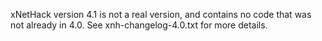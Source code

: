xNetHack version 4.1 is not a real version, and contains no code that was not
already in 4.0. See xnh-changelog-4.0.txt for more details.
